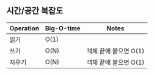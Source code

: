 ## 시간/공간 복잡도

Operation| Big-O-time | Notes
---|---|---
읽기|O(1)
쓰기|O(N)| 객체 끝에 붙으면 O(1)
지우기|O(N)| 객체 끝에 붙으면 O(1)